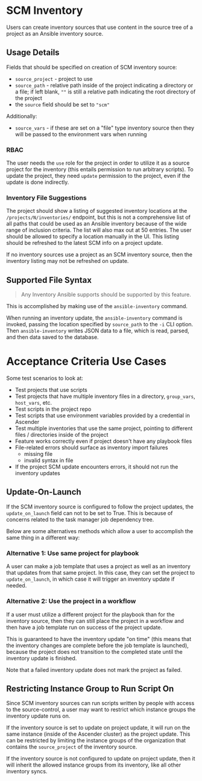 # SCM Inventory

Users can create inventory sources that use content in the source tree of
a project as an Ansible inventory source.

## Usage Details

Fields that should be specified on creation of SCM inventory source:

 - `source_project` - project to use
 - `source_path` - relative path inside of the project indicating a
   directory or a file; if left blank, `""` is still a relative path
   indicating the root directory of the project
 - the `source` field should be set to `"scm"`

Additionally:

 - `source_vars` - if these are set on a "file" type inventory source
   then they will be passed to the environment vars when running

### RBAC

The user needs the `use` role for the project in order to utilize it as a source
project for the inventory (this entails permission to run arbitrary scripts).
To update the project, they need `update` permission to the project,
even if the update is done indirectly.


### Inventory File Suggestions

The project should show a listing of suggested inventory locations at the `/projects/N/inventories/` endpoint, but this is not a comprehensive list of
all paths that could be used as an Ansible inventory because of the wide
range of inclusion criteria. The list will also max out at 50 entries.
The user should be allowed to specify a location manually in the UI.
This listing should be refreshed to the latest SCM info on a project update.

If no inventory sources use a project as an SCM inventory source, then
the inventory listing may not be refreshed on update.

## Supported File Syntax

> Any Inventory Ansible supports should be supported by this feature.

This is accomplished by making use of the `ansible-inventory` command.

When running an inventory update, the `ansible-inventory` command is invoked,
passing the location specified by `source_path` to the `-i` CLI option.
Then `ansible-inventory` writes JSON data to a file, which is read, parsed,
and then data saved to the database.

# Acceptance Criteria Use Cases

Some test scenarios to look at:
 - Test projects that use scripts
 - Test projects that have multiple inventory files in a directory,
   `group_vars`, `host_vars`, etc.
 - Test scripts in the project repo
 - Test scripts that use environment variables provided by a credential
   in Ascender
 - Test multiple inventories that use the same project, pointing to different
   files / directories inside of the project
 - Feature works correctly even if project doesn't have any playbook files
 - File-related errors should surface as inventory import failures
   + missing file
   + invalid syntax in file
 - If the project SCM update encounters errors, it should not run the
   inventory updates

## Update-On-Launch

If the SCM inventory source is configured to follow the project updates,
the `update_on_launch` field can not to be set to True. This is because
of concerns related to the task manager job dependency tree.

Below are some alternatives methods which allow a user to accomplish the same thing in a different way:

### Alternative 1: Use same project for playbook

A user can make a job template that uses a project as well as an inventory
that updates from that same project. In this case, they can set the project
to `update_on_launch`, in which case it will trigger an inventory update
if needed.

### Alternative 2: Use the project in a workflow

If a user must utilize a different project for the playbook than for the inventory
source, then they can still place the project in a workflow and then have
a job template run on success of the project update.

This is guaranteed to have the inventory update "on time" (this means
that the inventory changes are complete before the job template is launched),
because the project does not transition to the completed state
until the inventory update is finished.

Note that a failed inventory update does not mark the project as failed.

## Restricting Instance Group to Run Script On

Since SCM inventory sources can run scripts written by people with
access to the source-control, a user may want to restrict which instance
groups the inventory update runs on.

If the inventory source is set to update on project update, it will run
on the same instance (inside of the Ascender cluster) as the project update.
This can be restricted by limiting the instance groups of the organization
that contains the `source_project` of the inventory source.

If the inventory source is not configured to update on project update,
then it will inherit the allowed instance groups from its inventory,
like all other inventory syncs.

